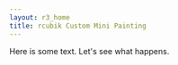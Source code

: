 ```yaml
---
layout: r3_home
title: rcubik Custom Mini Painting
---
```

Here is some text. Let's see what happens.
